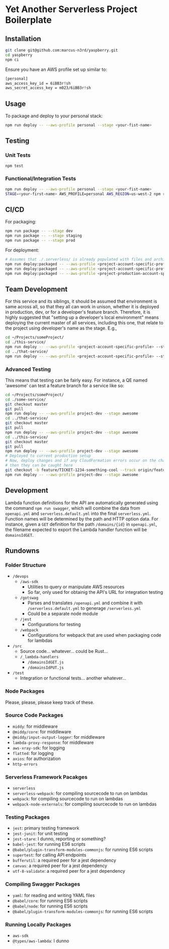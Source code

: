 # Yet Another Serverless Project Boilerplate

## Installation

```sh
git clone git@github.com:marcus-n3rd/yaspberry.git
cd yaspberry
npm ci
```

Ensure you have an AWS profile set up similar to:

```sh
[personal]
aws_access_key_id = 6iBB3r!sh
aws_secret_access_key = m023/6iBB3r!sh
```

## Usage

To package and deploy to your personal stack:

```sh
npm run deploy -- --aws-profile personal --stage <your-fist-name>
```

## Testing

### Unit Tests

```sh
npm test
```

### Functional/Integration Tests

```sh
npm run deploy -- --aws-profile personal --stage <your-fist-name>
STAGE=<your-first-name> AWS_PROFILE=personal AWS_REGION=us-west-2 npm run test:int
```

## CI/CD

For packaging:

```sh
npm run package -- --stage dev
npm run package -- --stage staging
npm run package -- --stage prod
```

For deployment:

```sh
# Assumes that ./.serverless/ is already populated with files and archives from `npm run package`
npm run deploy:packaged -- --aws-profile <project-account-specific-profile> --stage dev
npm run deploy:packaged -- --aws-profile <project-account-specific-profile> --stage staging
npm run deploy:packaged -- --aws-profile <project-production-account-specific-profile> --stage prod
```

## Team Development

For this service and its siblings, it should be assumed that environment is same across all,
so that they all can work in unison, whether it is deployed in production, dev, or for a developer's feature branch.
Therefore, it is highly suggested that "setting up a developer's local environment" means deploying the current master
of all services, including this one, that relate to the project using developer's name as the stage. E.g.,

```sh
cd ~/Projects/someProject/
cd ./this-service/
npm run deploy -- --aws-profile <project-account-specific-profile> --stage marcus
cd ../that-service/
npm run deploy -- --aws-profile <project-account-specific-profile> --stage marcus
```

### Advanced Testing

This means that testing can be fairly easy. For instance, a QE named 'awesome' can test a feature branch for a service like so:

```sh
cd ~/Projects/someProject/
cd ./some-service/
git checkout master
git pull
npm run deploy -- --aws-profile project-dev --stage awesome
cd ../that-service/
git checkout master
git pull
npm run deploy -- --aws-profile project-dev --stage awesome
cd ../this-service/
git checkout master
git pull
npm run deploy -- --aws-profile project-dev --stage awesome
# Deployed to current production setup
# Now, deploy changes and if any CloudFormation errors occur on the change from production,
# then they can be caught here
git checkout -b feature/TICKET-1234-something-cool --track origin/feature/TICKET-1234-something-cool
npm run deploy -- --aws-profile project-dev --stage awesome
```

## Development

Lambda function definitions for the API are automatically generated using the command `npm run swagger`,
which will combine the data from `openapi.yml` and `serverless.default.yml` into the final `serverless.yml`.
Function names will be determined by the path and HTTP option data. For instance, given a `GET` definition
for the path `/domains/{id}` in `openapi.yml`, the filename expected to export the Lambda handler function
will be `domainsIdGET`.

## Rundowns

### Folder Structure

* `/devops`
  * `/aws-sdk`
    * Utilities to query or manipulate AWS resources
    * So far, only used for obtainig the API's URL for integration testing
  * `/gotswag`
    * Parses and translates `/openapi.yml` and combine it with `/serverless.default.yml` to generage `/serverless.yml`
    * Could be a separate node module
  * `/jest`
    * Configurations for testing
  * `/webpack`
    * Configurations for webpack that are used when packaging code for lambdas
* `/src`
  * Source code... whatever... could be Rust...
  * `/_lambda-handlers`
    * `/domainsIdGET.js`
    * `/domainsIdPUT.js`
* `/test`
  * Integration or functional tests... another whatever...

### Node Packages

Please, please, please keep track of these.

### Source Code Packages

* `middy`: for middleware
* `@middy/core`: for middleware
* `@middy/input-output-logger`: for middleware
* `lambda-proxy-response`: for middleware
* `aws-xray-sdk`: for logging
* `flatted`: for logging
* `axios`: for authorization
* `http-errors`

### Serverless Framework Pacakges

* `serverless`
* `serverless-webpack`: for compiling sourcecode to run on lambdas
* `webpack`: for compiling sourcecode to run on lambdas
* `webpack-node-externals`: for compiling sourcecode to run on lambdas

### Testing Packages

* `jest`: primary testing framework
* `jest-junit`: for unit testing
* `jest-stare`: I dunno, reporting or something?
* `babel-jest`: for running ES6 scripts
* `@babel/plugin-transform-modules-commonjs`: for running ES6 scripts
* `supertest`: for calling API endpoints
* `bufferutil`: a required peer for a jest dependency
* `canvas`: a required peer for a jest dependency
* `utf-8-validate`: a required peer for a jest dependency

### Compiling Swagger Packages

* `yaml`: for reading and writing YAML files
* `@babel/core`: for running ES6 scripts
* `@babel/node`: for running ES6 scripts
* `@babel/plugin-transform-modules-commonjs`: for running ES6 scripts

### Running Locally Packages

* `aws-sdk`
* `@types/aws-lambda`: I dunno
